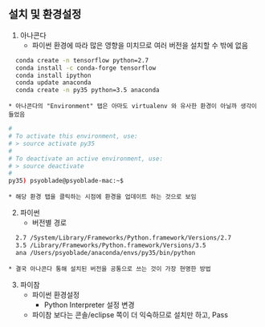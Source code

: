 
## 설치 및 환경설정
1. 아나콘다
    * 파이썬 환경에 따라 많은 영향을 미치므로 여러 버전을 설치할 수 밖에 없음
```bash
  conda create -n tensorflow python=2.7
  conda install -c conda-forge tensorflow
  conda install ipython
  conda update anaconda
  conda create -n py35 python=3.5 anaconda
```
    * 아나콘다의 "Environment" 탭은 아마도 virtualenv 와 유사한 환경이 아닐까 생각이 들었음
```bash
#
# To activate this environment, use:
# > source activate py35
#
# To deactivate an active environment, use:
# > source deactivate
#
py35) psyoblade@psyoblade-mac:~$
```
    * 해당 환경 탭을 클릭하는 시점에 환경을 업데이트 하는 것으로 보임

2. 파이썬
    * 버전별 경로
```bash
  2.7 /System/Library/Frameworks/Python.framework/Versions/2.7
  3.5 /Library/Frameworks/Python.framework/Versions/3.5
  ana /Users/psyoblade/anaconda/envs/py35/bin/python
```
    * 결국 아나콘다 통해 설치된 버전을 공통으로 쓰는 것이 가장 현명한 방법

3. 파이참
    * 파이썬 환경설정
        * Python Interpreter 설정 변경
    * 파이참 보다는 콘솔/eclipse 쪽이 더 익숙하므로 설치만 하고, Pass
   
